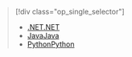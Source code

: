 > [!div class="op_single_selector"]
> * [<span data-ttu-id="c1179-101">.NET</span><span class="sxs-lookup"><span data-stu-id="c1179-101">.NET</span></span>](../articles/storage/common/storage-client-side-encryption.md)
> * [<span data-ttu-id="c1179-102">Java</span><span class="sxs-lookup"><span data-stu-id="c1179-102">Java</span></span>](../articles/storage/common/storage-client-side-encryption-java.md)
> * [<span data-ttu-id="c1179-103">Python</span><span class="sxs-lookup"><span data-stu-id="c1179-103">Python</span></span>](../articles/storage/common/storage-client-side-encryption-python.md)
> 
> 

